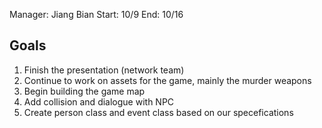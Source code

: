 Manager: Jiang Bian
Start: 10/9
End: 10/16

## Goals

1. Finish the presentation (network team)
2. Continue to work on assets for the game, mainly the murder weapons
3. Begin building the game map
4. Add collision and dialogue with NPC
5. Create person class and event class based on our specefications
